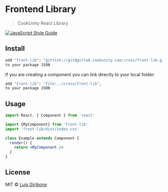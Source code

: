 # Frontend Library

> CookUnity React Library

<!--[![NPM](https://img.shields.io/npm/v/cu-front-lib.svg)](https://www.npmjs.com/package/cu-front-lib)-->
[![JavaScript Style Guide](https://img.shields.io/badge/code_style-standard-brightgreen.svg)](https://standardjs.com)

## Install

```bash
add "front-lib": "git+ssh://git@gitlab.cookunity.com:cross/front-lib.git#master",
to your package JSON
```
If you are creating a component you can link directly to your local folder:
```bash
add "front-lib": "file:../cross/front-lib",
to your package JSON
```

## Usage

```jsx
import React, { Component } from 'react'

import {MyComponent} from 'front-lib'
import 'front-lib/dist/index.css'

class Example extends Component {
  render() {
    return <MyComponent />
  }
}
```

## License

MIT © [Luis Giribone](https://gitlab.cookunity.com)
